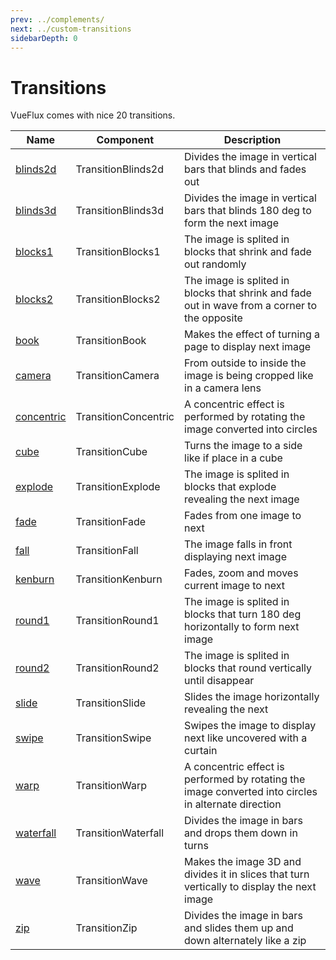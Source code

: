 ```yaml
---
prev: ../complements/
next: ../custom-transitions
sidebarDepth: 0
---
```


# Transitions

VueFlux comes with nice 20 transitions.

| Name | Component | Description |
|------|-----------|-------------|
| [blinds2d](blinds2d) | TransitionBlinds2d | Divides the image in vertical bars that blinds and fades out |
| [blinds3d](blinds3d) | TransitionBlinds3d | Divides the image in vertical bars that blinds 180 deg to form the next image |
| [blocks1](blocks1) | TransitionBlocks1 | The image is splited in blocks that shrink and fade out randomly |
| [blocks2](blocks2) | TransitionBlocks2 | The image is splited in blocks that shrink and fade out in wave from a corner to the opposite |
| [book](book) | TransitionBook | Makes the effect of turning a page to display next image |
| [camera](camera) | TransitionCamera | From outside to inside the image is being cropped like in a camera lens |
| [concentric](camera) | TransitionConcentric | A concentric effect is performed by rotating the image converted into circles |
| [cube](cube) | TransitionCube | Turns the image to a side like if place in a cube |
| [explode](explode) | TransitionExplode | The image is splited in blocks that explode revealing the next image |
| [fade](fade) | TransitionFade | Fades from one image to next |
| [fall](fall) | TransitionFall | The image falls in front displaying next image |
| [kenburn](kenburn) | TransitionKenburn | Fades, zoom and moves current image to next |
| [round1](round1) | TransitionRound1 | The image is splited in blocks that turn 180 deg horizontally to form next image |
| [round2](roud2) | TransitionRound2 | The image is splited in blocks that round vertically until disappear |
| [slide](slide) | TransitionSlide | Slides the image horizontally revealing the next |
| [swipe](swipe) | TransitionSwipe | Swipes the image to display next like uncovered with a curtain |
| [warp](warp) | TransitionWarp | A concentric effect is performed by rotating the image converted into circles in alternate direction |
| [waterfall](waterfall) | TransitionWaterfall | Divides the image in bars and drops them down in turns |
| [wave](wave) | TransitionWave | Makes the image 3D and divides it in slices that turn vertically to display the next image |
| [zip](zip) | TransitionZip | Divides the image in bars and slides them up and down alternately like a zip |
